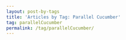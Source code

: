 ```yaml
---
layout: post-by-tags
title: 'Articles by Tag: Parallel Cucumber'
tag: parallelCucumber
permalink: /tag/parallelCucumber/
---
```

